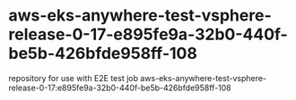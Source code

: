 # aws-eks-anywhere-test-vsphere-release-0-17-e895fe9a-32b0-440f-be5b-426bfde958ff-108
repository for use with E2E test job aws-eks-anywhere-test-vsphere-release-0-17:e895fe9a-32b0-440f-be5b-426bfde958ff-108

